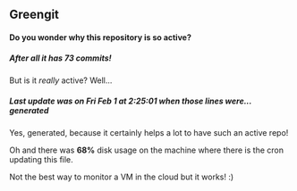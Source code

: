 ## Greengit

#### Do you wonder why this repository is so active?

##### After all it has 73 commits!

But is it *really* active? Well...

##### Last update was on Fri Feb 1 at 2:25:01 when those lines were... generated

Yes, generated, because it certainly helps a lot to have such an active repo!

Oh and there was **68%** disk usage on the machine
where there is the cron updating this file.

Not the best way to monitor a VM in the cloud but it works! :)
